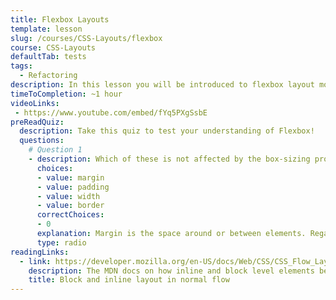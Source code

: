 ```yaml
---
title: Flexbox Layouts
template: lesson
slug: /courses/CSS-Layouts/flexbox
course: CSS-Layouts
defaultTab: tests
tags:
  - Refactoring
description: In this lesson you will be introduced to flexbox layout module and media breakpoints. Instead of writing CSS, this will be done using a React dynamic box component.
timeToCompletion: ~1 hour
videoLinks: 
 - https://www.youtube.com/embed/fYq5PXgSsbE
preReadQuiz:
  description: Take this quiz to test your understanding of Flexbox!
  questions: 
    # Question 1
    - description: Which of these is not affected by the box-sizing property? 
      choices:
      - value: margin
      - value: padding
      - value: width
      - value: border
      correctChoices: 
      - 0
      explanation: Margin is the space around or between elements. Regardless of how the elements width or height is calculated, the margin remains the same. 
      type: radio
readingLinks: 
  - link: https://developer.mozilla.org/en-US/docs/Web/CSS/CSS_Flow_Layout/Block_and_Inline_Layout_in_Normal_Flow
    description: The MDN docs on how inline and block level elements behave
    title: Block and inline layout in normal flow
---
```

